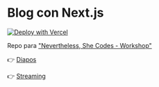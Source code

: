 # Blog con Next.js

[![Deploy with Vercel](https://vercel.com/button)](https://vercel.com/new/clone?repository-url=https%3A%2F%2Fgithub.com%2Flavaldi%2Fblog-with-next-js)

Repo para ["Nevertheless, She Codes - Workshop"](https://shecodes.rubyperu.dev/)

👉 [Diapos](https://docs.google.com/presentation/d/1ztSj1HqKJkCiFpf-FFcwbhcHXPPMqNv7AAWHT1K3m_E/edit?usp=sharing)

👉 [Streaming](https://www.youtube.com/watch?v=JuC_fc-ZC4M)
